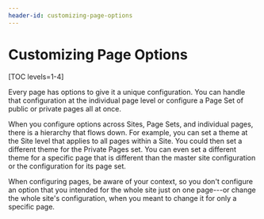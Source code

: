```yaml
---
header-id: customizing-page-options
---
```


# Customizing Page Options

[TOC levels=1-4]

Every page has options to give it a unique configuration. You can handle that 
configuration at the individual page level or configure a Page Set of public or 
private pages all at once.

When you configure options across Sites, Page Sets, and individual pages, there 
is a hierarchy that flows down. For example, you can set a theme at the Site
level that applies to all pages within a Site. You could then set a different
theme for the Private Pages set. You can even set a different theme for
a specific page that is different than the master site configuration or the
configuration for its page set.

When configuring pages, be aware of your context, so you don't configure an
option that you intended for the whole site just on one page---or change the
whole site's configuration, when you meant to change it for only a specific
page.
